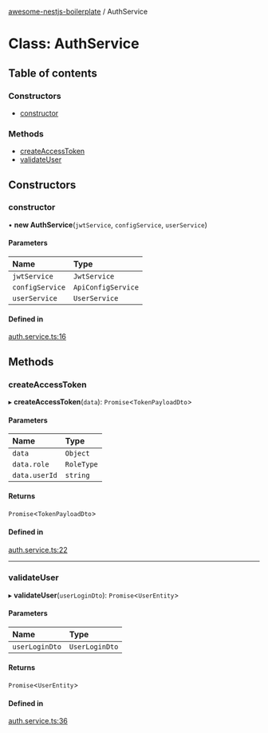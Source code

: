 [awesome-nestjs-boilerplate](../README.md) / AuthService

# Class: AuthService

## Table of contents

### Constructors

- [constructor](AuthService.md#constructor)

### Methods

- [createAccessToken](AuthService.md#createaccesstoken)
- [validateUser](AuthService.md#validateuser)

## Constructors

### constructor

• **new AuthService**(`jwtService`, `configService`, `userService`)

#### Parameters

| Name | Type |
| :------ | :------ |
| `jwtService` | `JwtService` |
| `configService` | `ApiConfigService` |
| `userService` | `UserService` |

#### Defined in

[auth.service.ts:16](https://github.com/klub-deepak/poc_doc_generation_3/blob/afd7f83/src/modules/auth/auth.service.ts#L16)

## Methods

### createAccessToken

▸ **createAccessToken**(`data`): `Promise`<`TokenPayloadDto`\>

#### Parameters

| Name | Type |
| :------ | :------ |
| `data` | `Object` |
| `data.role` | `RoleType` |
| `data.userId` | `string` |

#### Returns

`Promise`<`TokenPayloadDto`\>

#### Defined in

[auth.service.ts:22](https://github.com/klub-deepak/poc_doc_generation_3/blob/afd7f83/src/modules/auth/auth.service.ts#L22)

___

### validateUser

▸ **validateUser**(`userLoginDto`): `Promise`<`UserEntity`\>

#### Parameters

| Name | Type |
| :------ | :------ |
| `userLoginDto` | `UserLoginDto` |

#### Returns

`Promise`<`UserEntity`\>

#### Defined in

[auth.service.ts:36](https://github.com/klub-deepak/poc_doc_generation_3/blob/afd7f83/src/modules/auth/auth.service.ts#L36)
